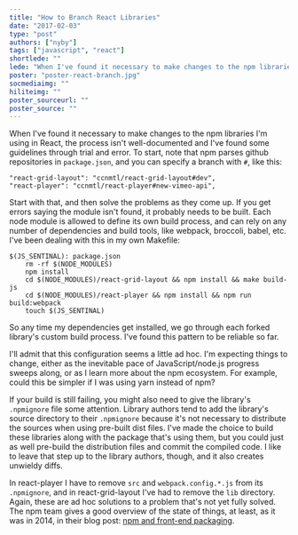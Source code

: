 ```yaml
---
title: "How to Branch React Libraries"
date: "2017-02-03"
type: "post"
authors: ["nyby"]
tags: ["javascript", "react"]
shortlede: ""
lede: "When I've found it necessary to make changes to the npm libraries I'm using in React, the process isn't well-documented and I've found some guidelines through trial and error."
poster: "poster-react-branch.jpg"
socmediaimg: ""
hiliteimg: ""
poster_sourceurl: ""
poster_source: ""
---
```


When I've found it necessary to make changes to the npm libraries I'm
using in React, the process isn't well-documented and I've found some
guidelines through trial and error. To start, note that npm parses
github repositories in `package.json`, and you can specify a branch with
`#`, like this:

    "react-grid-layout": "ccnmtl/react-grid-layout#dev",
    "react-player": "ccnmtl/react-player#new-vimeo-api",

Start with that, and then solve the problems as they come up. If you
get errors saying the module isn't found, it probably needs to be
built. Each node module is allowed to define its own build process,
and can rely on any number of dependencies and build tools, like
webpack, broccoli, babel, etc. I've been dealing with this in my own
Makefile:

    $(JS_SENTINAL): package.json
        rm -rf $(NODE_MODULES)
        npm install
        cd $(NODE_MODULES)/react-grid-layout && npm install && make build-js
        cd $(NODE_MODULES)/react-player && npm install && npm run build:webpack
        touch $(JS_SENTINAL)

So any time my dependencies get installed, we go through each forked
library's custom build process. I've found this pattern to be reliable
so far.

I'll admit that this configuration seems a little ad hoc. I'm
expecting things to change, either as the inevitable pace of
JavaScript/node.js progress sweeps along, or as I learn more about the
npm ecosystem. For example, could this be simpler if I was using yarn
instead of npm?

If your build is still failing, you might also need to give the
library's `.npmignore` file some attention. Library authors tend to add
the library's source directory to their `.npmignore` because it's not
necessary to distribute the sources when using pre-built dist
files. I've made the choice to build these libraries along with the
package that's using them, but you could just as well pre-build the
distribution files and commit the compiled code. I like to leave that
step up to the library authors, though, and it also creates unwieldy
diffs.

In react-player I have to remove `src` and `webpack.config.*.js` from its
`.npmignore`, and in react-grid-layout I've had to remove the `lib`
directory. Again, these are ad hoc solutions to a problem that's not
yet fully solved. The npm team gives a good overview of the state of
things, at least, as it was in 2014, in their blog post:
[npm and front-end packaging](http://blog.npmjs.org/post/101775448305/npm-and-front-end-packaging).
